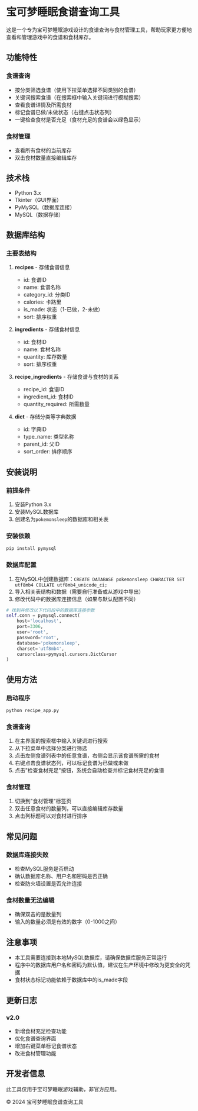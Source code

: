 # 宝可梦睡眠食谱查询工具

这是一个专为宝可梦睡眠游戏设计的食谱查询与食材管理工具，帮助玩家更方便地查看和管理游戏中的食谱和食材库存。

## 功能特性

### 食谱查询
- 按分类筛选食谱（使用下拉菜单选择不同类别的食谱）
- 关键词搜索食谱（在搜索框中输入关键词进行模糊搜索）
- 查看食谱详情及所需食材
- 标记食谱已做/未做状态（右键点击状态列）
- 一键检查食材是否充足（食材充足的食谱会以绿色显示）

### 食材管理
- 查看所有食材的当前库存
- 双击食材数量直接编辑库存

## 技术栈
- Python 3.x
- Tkinter（GUI界面）
- PyMySQL（数据库连接）
- MySQL（数据存储）

## 数据库结构

### 主要表结构
1. **recipes** - 存储食谱信息
   - id: 食谱ID
   - name: 食谱名称
   - category_id: 分类ID
   - calories: 卡路里
   - is_made: 状态（1-已做，2-未做）
   - sort: 排序权重

2. **ingredients** - 存储食材信息
   - id: 食材ID
   - name: 食材名称
   - quantity: 库存数量
   - sort: 排序权重

3. **recipe_ingredients** - 存储食谱与食材的关系
   - recipe_id: 食谱ID
   - ingredient_id: 食材ID
   - quantity_required: 所需数量

4. **dict** - 存储分类等字典数据
   - id: 字典ID
   - type_name: 类型名称
   - parent_id: 父ID
   - sort_order: 排序顺序

## 安装说明

### 前提条件
1. 安装Python 3.x
2. 安装MySQL数据库
3. 创建名为`pokemonsleep`的数据库和相关表

### 安装依赖
```bash
pip install pymysql
```

### 数据库配置
1. 在MySQL中创建数据库：`CREATE DATABASE pokemonsleep CHARACTER SET utf8mb4 COLLATE utf8mb4_unicode_ci;`
2. 导入相关表结构和数据（需要自行准备或从游戏中导出）
3. 修改代码中的数据库连接信息（如果与默认配置不同）

```python
# 找到并修改以下代码段中的数据库连接参数
self.conn = pymysql.connect(
    host='localhost',
    port=3306,
    user='root',
    password='root',
    database='pokemonsleep',
    charset='utf8mb4',
    cursorclass=pymysql.cursors.DictCursor
)
```

## 使用方法

### 启动程序
```bash
python recipe_app.py
```

### 食谱查询
1. 在主界面的搜索框中输入关键词进行搜索
2. 从下拉菜单中选择分类进行筛选
3. 点击左侧食谱列表中的任意食谱，右侧会显示该食谱所需的食材
4. 右键点击食谱状态列，可以标记食谱为已做或未做
5. 点击"检查食材充足"按钮，系统会自动检查并标记食材充足的食谱

### 食材管理
1. 切换到"食材管理"标签页
2. 双击任意食材的数量列，可以直接编辑库存数量
3. 点击列标题可以对食材进行排序

## 常见问题

### 数据库连接失败
- 检查MySQL服务是否启动
- 确认数据库名称、用户名和密码是否正确
- 检查防火墙设置是否允许连接

### 食材数量无法编辑
- 确保双击的是数量列
- 输入的数量必须是有效的数字（0-1000之间）

## 注意事项
- 本工具需要连接到本地MySQL数据库，请确保数据库服务正常运行
- 程序中的数据库用户名和密码为默认值，建议在生产环境中修改为更安全的凭据
- 食材状态标记功能依赖于数据库中的is_made字段

## 更新日志

### v2.0
- 新增食材充足检查功能
- 优化食谱查询界面
- 增加右键菜单标记食谱状态
- 改进食材管理功能

## 开发者信息

此工具仅用于宝可梦睡眠游戏辅助，非官方应用。

© 2024 宝可梦睡眠食谱查询工具